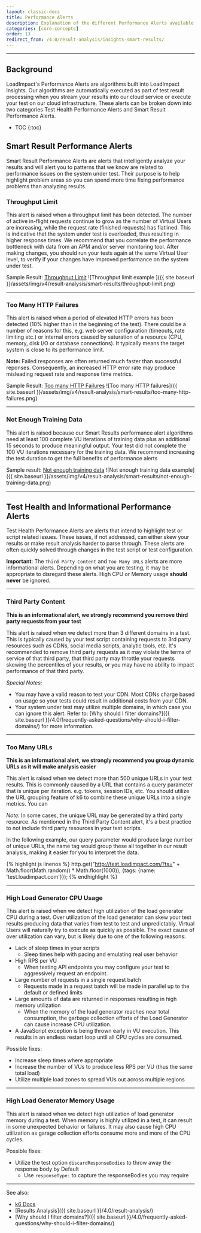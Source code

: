 ```yaml
---
layout: classic-docs
title: Performance Alerts
description: Explanation of the different Performance Alerts available in LoadImpact Insights. This includes alerts related to test health and ones based on our Smart Result algorithms.
categories: [core-concepts]
order: 13
redirect_from: /4.0/result-analysis/insights-smart-results/
---
```


***

<h2>Background</h2>

LoadImpact's Performance Alerts are algorithms built into LoadImpact Insights. Our algorithms are automatically executed as part of test result processing when you stream your results into our cloud service or execute your test on our cloud infrastructure. These alerts can be broken down into two categories Test Health Performance Alerts and Smart Result Performance Alerts.

- TOC
{:toc}


## Smart Result Performance Alerts

Smart Result Performance Alerts are alerts that intelligently analyze your results and will alert you to patterns that we know are related to performance issues on the system under test. Their purpose is to help highlight problem areas so you can spend more time fixing performance problems than analyzing results.

### Throughput Limit

This alert is raised when a throughput limit has been detected. The number of active in-flight requests continue to grow as the number of Virtual Users are increasing, while the request rate (finished requests) has flatlined. This is indicative that the system under test is overloaded, thus resulting in higher response times. We recommend that you correlate the performance bottleneck with data from an APM and/or server monitoring tool. After making changes, you should run your tests again at the same Virtual User level, to verify if your changes have improved performance on the system under test.

Sample Result: <a href="https://app.loadimpact.com/k6/anonymous/1333df36a62848a7add1636c6cb99b46" target="_blank">Throughput Limit</a>
![Throughput limit example ]({{ site.baseurl }}/assets/img/v4/result-analysis/smart-results/throughput-limit.png)

***

### Too Many HTTP Failures

This alert is raised when a period of elevated HTTP errors has been detected (10% higher than in the beginning of the test). There could be a number of reasons for this, e.g. web server configuration (timeouts, rate limiting etc.) or internal errors caused by saturation of a resource (CPU, memory, disk I/O or database connections). It typically means the target system is close to its performance limit.

**Note:** Failed responses are often returned much faster than successful reponses. Consequently, an increased HTTP error rate may produce misleading request rate and response time metrics.

Sample Result: <a href="https://app.loadimpact.com/k6/anonymous/82e943f60e9e471cbe0343497748f6aa" target="_blank">Too many HTTP Failures</a>
![Too many HTTP failures]({{ site.baseurl }}/assets/img/v4/result-analysis/smart-results/too-many-http-failures.png)

***

### Not Enough Training Data

This alert is raised because our Smart Results performance alert algorithms need at least 100 complete VU iterations of training data plus an additional 15 seconds to produce meaningful output. Your test did not complete the 100 VU iterations necessary for the training data. We recommend increasing the test duration to get the full benefits of performance alerts

Sample result: <a href="https://app.loadimpact.com/k6/anonymous/1026ecd031c0481eaaed1bb4312f2509" target="_blank">Not enough training data</a>
![Not enough training data example]({{ site.baseurl }}/assets/img/v4/result-analysis/smart-results/not-enough-training-data.png)

***

## Test Health and Informational Performance Alerts

Test Health Performance Alerts are alerts that intend to highlight test or script related issues. These issues, if not addressed, can either skew your results or make result analysis harder to parse through. These alerts are often quickly solved through changes in the test script or test configuration.

**Important**: The `Third Party Content` and `Too Many URLs` alerts are more informational alerts. Depending on what you are testing, it may be appropriate to disregard these alerts. High CPU or Memory usage **should never** be ignored.

***

### Third Party Content

**This is an informational alert, we strongly recommend you remove third party requests from your test**

This alert is raised when we detect more than 3 different domains in a test. This is typically caused by your test script containing requests to 3rd party resources such as CDNs, social media scripts, analytic tools, etc. It's recommended to remove third party requests as it may violate the terms of service of that third party, that third party may throttle your requests skewing the percentiles of your results, or you may have no ability to impact performance of that third party.

*Special Notes:*
- You may have a valid reason to test your CDN. Most CDNs charge based on usage so your tests could result in additional costs from your CDN.
- Your system under test may utilize multiple domains, in which case you can ignore this alert.
Refer to: [Why should I filter domains?]({{ site.baseurl }}/4.0/frequently-asked-questions/why-should-i-filter-domains/) for more information.

***

### Too Many URLs

**This is an informational alert, we strongly recommend you group dynamic URLs as it will make analysis easier**

This alert is raised when we detect more than 500 unique URLs in your test results. This is commonly caused by a URL that contains a query parameter that is unique per iteration. e.g. tokens, session IDs, etc. You should utilize the URL grouping feature of k6 to combine these unique URLs into a single metrics. You can

*Note:* In some cases, the unique URL may be generated by a third party resource. As mentioned in the Third Party Content alert, it's a best practice to not include third party resources in your test scripts.

In the following example, our query parameter would produce large number of unique URLs, the name tag would group these all together in our result analysis, making it easier for you to interpret the data.

{% highlight js linenos %}
http.get("http://test.loadimpact.com/?ts=" + Math.floor(Math.random() * Math.floor(1000)),
          {tags: {name: 'test.loadimpact.com'}});
{% endhighlight %}

***

### High Load Generator CPU Usage

This alert is raised when we detect high utilization of the load generator CPU during a test. Over utilization of the load generator can skew your test results producing data that varies from test to test and unpredictably. Virtual Users will naturally try to execute as quickly as possible. The exact cause of over utilization can vary, but is likely due to one of the following reasons:

- Lack of sleep times in your scripts
  - Sleep times help with pacing and emulating real user behavior
- High RPS per VU
  - When testing API endpoints you may configure your test to aggressively request an endpoint.
- Large number of requests in a single request batch
  - Requests made in a request batch will be made in parallel up to the default or defined limits
- Large amounts of data are returned in responses resulting in high memory utilization
  - When the memory of the load generator reaches near total consumption, the garbage collection efforts of the Load Generator can cause increase CPU utilization.
- A JavaScript exception is being thrown early in VU execution. This results in an endless restart loop until all CPU cycles are consumed.

Possible fixes:
- Increase sleep times where appropriate
- Increase the number of VUs to produce less RPS per VU (thus the same total load)
- Utilize multiple load zones to spread VUs out across multiple regions

***

### High Load Generator Memory Usage

This alert is raised when we detect high utilization of load generator memory during a test. When memory is highly utilized in a test, it can result in some unexpected behavior or failures. It may also cause high CPU utilization as garage collection efforts consume more and more of the CPU cycles.

Possible fixes:
- Utilize the test option `discardResponseBodies` to throw away the response body by Default
  - Use `responseType:` to capture the responseBodies you may require

***

See also:
- [k6 Docs](https://docs.k6.io/docs)
- [Results Analysis]({{ site.baseurl }}/4.0/result-analysis/)
- [Why should I filter domains?]({{ site.baseurl }}/4.0/frequently-asked-questions/why-should-i-filter-domains/)
<!--stackedit_data:
eyJoaXN0b3J5IjpbLTk0Njg0ODc4XX0=
-->
